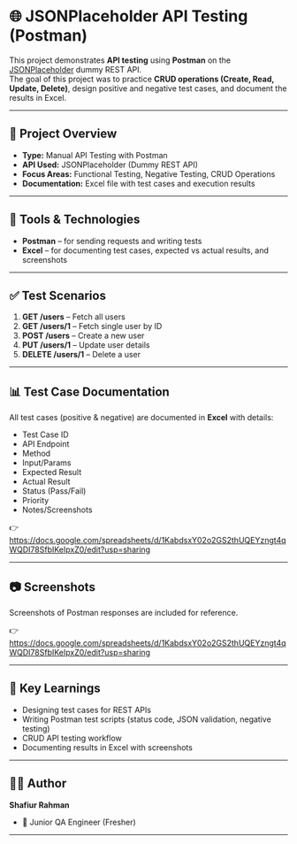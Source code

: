 # 🌐 JSONPlaceholder API Testing (Postman)

This project demonstrates **API testing** using **Postman** on the [JSONPlaceholder](https://jsonplaceholder.typicode.com/) dummy REST API.  
The goal of this project was to practice **CRUD operations (Create, Read, Update, Delete)**, design positive and negative test cases, and document the results in Excel.

---

## 📌 Project Overview
- **Type:** Manual API Testing with Postman  
- **API Used:** JSONPlaceholder (Dummy REST API)  
- **Focus Areas:** Functional Testing, Negative Testing, CRUD Operations  
- **Documentation:** Excel file with test cases and execution results  

---

## 🔧 Tools & Technologies
- **Postman** – for sending requests and writing tests  
- **Excel** – for documenting test cases, expected vs actual results, and screenshots  

---

## ✅ Test Scenarios
1. **GET /users** – Fetch all users  
2. **GET /users/1** – Fetch single user by ID  
3. **POST /users** – Create a new user  
4. **PUT /users/1** – Update user details  
5. **DELETE /users/1** – Delete a user  


---

## 📊 Test Case Documentation
All test cases (positive & negative) are documented in **Excel** with details:
- Test Case ID  
- API Endpoint  
- Method  
- Input/Params  
- Expected Result  
- Actual Result  
- Status (Pass/Fail)  
- Priority  
- Notes/Screenshots  

👉 https://docs.google.com/spreadsheets/d/1KabdsxY02o2GS2thUQEYzngt4qWQDI78SfbIKeIpxZ0/edit?usp=sharing

---

## 📷 Screenshots
Screenshots of Postman responses are included for reference.  

👉  https://docs.google.com/spreadsheets/d/1KabdsxY02o2GS2thUQEYzngt4qWQDI78SfbIKeIpxZ0/edit?usp=sharing


---

## 🎯 Key Learnings
- Designing test cases for REST APIs  
- Writing Postman test scripts (status code, JSON validation, negative testing)  
- CRUD API testing workflow  
- Documenting results in Excel with screenshots  

---

## 🧑‍💻 Author
**Shafiur Rahman**  
- 💼 Junior QA Engineer (Fresher)  


---
